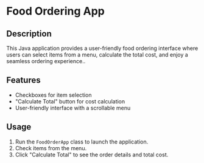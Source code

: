 # Food Ordering App

## Description
This Java application provides a user-friendly food ordering interface where users can select items from a menu, 
calculate the total cost, and enjoy a seamless ordering experience..

## Features
- Checkboxes for item selection
- "Calculate Total" button for cost calculation
- User-friendly interface with a scrollable menu

## Usage
1. Run the `FoodOrderApp` class to launch the application.
2. Check items from the menu.
3. Click "Calculate Total" to see the order details and total cost.
